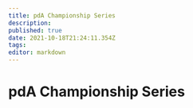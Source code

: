 ```yaml
---
title: pdA Championship Series
description: 
published: true
date: 2021-10-18T21:24:11.354Z
tags: 
editor: markdown
---
```


# pdA Championship Series


